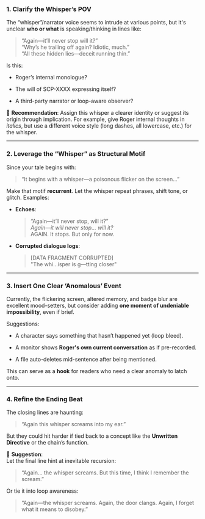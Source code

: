 ### 1. **Clarify the Whisper’s POV**

The “whisper”/narrator voice seems to intrude at various points, but it's unclear **who or what** is speaking/thinking in lines like:

> “Again—it’ll never stop will it?”  
> “Why’s he trailing off again? Idiotic, much.”  
> “All these hidden lies—deceit running thin.”

Is this:

- Roger’s internal monologue?
    
- The will of SCP-XXXX expressing itself?
    
- A third-party narrator or loop-aware observer?
    

📌 **Recommendation**: Assign this whisper a clearer identity or suggest its origin through implication. For example, give Roger internal thoughts in _italics_, but use a different voice style (long dashes, all lowercase, etc.) for the whisper.

---

### 2. **Leverage the “Whisper” as Structural Motif**

Since your tale begins with:

> “It begins with a whisper—a poisonous flicker on the screen…”

Make that motif **recurrent**. Let the whisper repeat phrases, shift tone, or glitch. Examples:

- **Echoes**:
    
    > “Again—it’ll never stop, will it?”  
    > _Again—it will never stop… will it?_  
    > AGAIN. It stops. But only for now.
    
- **Corrupted dialogue logs**:
    
    > [DATA FRAGMENT CORRUPTED]  
    > "The whi…isper is g—tting closer"
    

---

### 3. **Insert One Clear ‘Anomalous’ Event**

Currently, the flickering screen, altered memory, and badge blur are excellent mood-setters, but consider adding **one moment of undeniable impossibility**, even if brief.

Suggestions:

- A character says something that hasn’t happened yet (loop bleed).
    
- A monitor shows **Roger's own current conversation** as if pre-recorded.
    
- A file auto-deletes mid-sentence after being mentioned.
    

This can serve as a **hook** for readers who need a clear anomaly to latch onto.

---

### 4. **Refine the Ending Beat**

The closing lines are haunting:

> “Again this whisper screams into my ear.”

But they could hit harder if tied back to a concept like the **Unwritten Directive** or the chain’s function.

📌 **Suggestion**:  
Let the final line hint at inevitable recursion:

> “Again… the whisper screams. But this time, I think I remember the scream.”

Or tie it into loop awareness:

> “Again—the whisper screams. Again, the door clangs. Again, I forget what it means to disobey.”